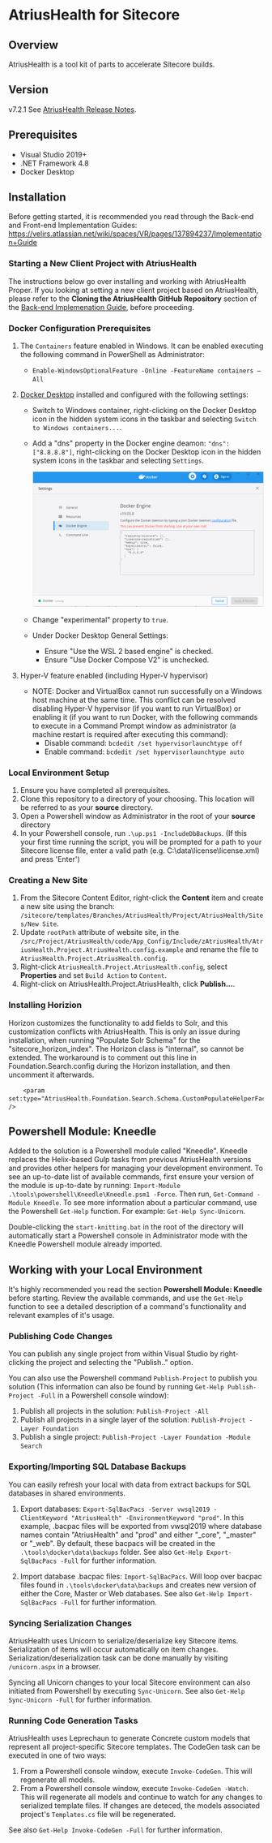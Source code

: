 # AtriusHealth for Sitecore

## Overview

AtriusHealth is a tool kit of parts to accelerate Sitecore builds.

## Version
v7.2.1
See [AtriusHealth Release Notes](https://velirs.atlassian.net/wiki/spaces/VR/pages/140544650/Release+Notes).

## Prerequisites

* Visual Studio 2019+
* .NET Framework 4.8
* Docker Desktop

## Installation

Before getting started, it is recommended you read through the Back-end and Front-end Implementation Guides: <https://velirs.atlassian.net/wiki/spaces/VR/pages/137894237/Implementation+Guide>

### Starting a New Client Project with AtriusHealth

The instructions below go over installing and working with AtriusHealth Proper.  If you looking at setting a new client project based on AtriusHealth, please refer to the **Cloning the AtriusHealth GitHub Repository** section of the [Back-end Implemenation Guide](https://velirs.atlassian.net/wiki/spaces/VR/pages/137894237/Implementation+Guide), before proceeding.

### Docker Configuration Prerequisites

1. The `Containers` feature enabled in Windows. It can be enabled executing the following command in PowerShell as Administrator:
    -   `Enable-WindowsOptionalFeature -Online -FeatureName containers –All`

2. [Docker Desktop](https://download.docker.com/win/stable/Docker%20Desktop%20Installer.exe) installed and configured with the following settings:
    - Switch to Windows container, right-clicking on the Docker Desktop icon in the hidden system icons in the taskbar and selecting `Switch to Windows containers...`.
    - Add a "dns" property in the Docker engine deamon: `"dns": ["8.8.8.8"]`, right-clicking on the Docker Desktop icon in the hidden system icons in the taskbar and selecting `Settings`.

      ![](./doc/images/docker-dns-setting-change.png)
    - Change "experimental" property to `true`.
    
    - Under Docker Desktop General Settings:
      - Ensure "Use the WSL 2 based engine" is checked.
      - Ensure "Use Docker Compose V2" is unchecked.

3. Hyper-V feature enabled (including Hyper-V hypervisor)
    - NOTE: Docker and VirtualBox cannot run successfully on a Windows host machine at the same time. This conflict can be resolved disabling Hyper-V hypervisor (if you want to run VirtualBox) or enabling it (if you want to run Docker, with the following commands to execute in a Command Prompt window as administrator (a machine restart is required after executing this command):
        - Disable command: `bcdedit /set hypervisorlaunchtype off`
        - Enable command: `bcdedit /set hypervisorlaunchtype auto`

### Local Environment Setup

1. Ensure you have completed all prerequisites.
2. Clone this repository to a directory of your choosing.  This location will be referred to as your **source** directory.
3. Open a Powershell window as Administrator in the root of your **source** directory
4. In your Powershell console, run `.\up.ps1 -IncludeDbBackups`.  (If this your first time running the script, you will be prompted for a path to your Sitecore license file, enter a valid path (e.g. C:\data\license\license.xml) and press 'Enter')

### Creating a New Site

1. From the Sitecore Content Editor, right-click the **Content** item and create a new site using the branch: `/sitecore/templates/Branches/AtriusHealth/Project/AtriusHealth/Sites/New Site`.
2. Update `rootPath` attribute of website site, in the `/src/Project/AtriusHealth/code/App_Config/Include/zAtriusHealth/AtriusHealth.Project.AtriusHealth.config.example` and rename the file to `AtriusHealth.Project.AtriusHealth.config`.
3. Right-click `AtriusHealth.Project.AtriusHealth.config`, select **Properties** and set `Build Action` to `Content`.
4. Right-click on AtriusHealth.Project.AtriusHealth, click **Publish...**.

### Installing Horizion

Horizon customizes the functionality to add fields to Solr, and this customization conflicts with AtriusHealth. This is only an issue during installation, when running "Populate Solr Schema" for the "sitecore_horizon_index". The Horizon class is "internal", so cannot be extended. The workaround is to comment out this line in Foundation.Search.config during the Horizon installation, and then uncomment it afterwards.

```
    <param set:type="AtriusHealth.Foundation.Search.Schema.CustomPopulateHelperFactory,AtriusHealth.Foundation.Search" />
```

## Powershell Module: Kneedle

Added to the solution is a Powershell module called "Kneedle". Kneedle replaces the Helix-based Gulp tasks from previous AtriusHealth versions and provides other helpers for managing your development environment.  To see an up-to-date list of available commands, first ensure your version of the module is up-to-date by running: `Import-Module .\tools\powershell\Kneedle\Kneedle.psm1 -Force`.  Then run, `Get-Command -Module Kneedle`. To see more information about a particular command, use the Powershell `Get-Help` function.  For example: `Get-Help Sync-Unicorn`.  

Double-clicking the `start-knitting.bat` in the root of the directory will automatically start a Powershell console in Administrator mode with the Kneedle Powershell module already imported.

## Working with your Local Environment

It's highly recommended you read the section **Powershell Module: Kneedle** before starting.  Review the available commands, and use the `Get-Help` function to see a detailed description of a command's functionality and relevant examples of it's usage.

### Publishing Code Changes

You can publish any single project from within Visual Studio by right-clicking the project and selecting the "Publish.." option.  

You can also use the Powershell command `Publish-Project` to publish you solution (This information can also be found by running `Get-Help Publish-Project -Full` in a Powershell console window):

1. Publish all projects in the solution: `Publish-Project -All`
2. Publish all projects in a single layer of the solution: `Publish-Project -Layer Foundation`
3. Publish a single project: `Publish-Project -Layer Foundation -Module Search`

### Exporting/Importing SQL Database Backups

You can easily refresh your local with data from extract backups for SQL databases in shared environments.

1. Export databases: `Export-SqlBacPacs -Server vwsql2019 -ClientKeyword "AtriusHealth" -EnvironmentKeyword "prod"`.  In this example, .bacpac files will be exported from vwsql2019 where database names contain "AtriusHealth" and "prod" and either "_core", "_master" or "_web". By default, these bacpacs will be created in the `.\tools\docker\data\backups` folder.  See also `Get-Help Export-SqlBacPacs -Full` for further information.

2. Import database .bacpac files: `Import-SqlBacPacs`.  Will loop over bacpac files found in `.\tools\docker\data\backups` and creates new version of either the Core, Master or Web databases. See also `Get-Help Import-SqlBacPacs -Full` for further information.

### Syncing Serialization Changes

AtriusHealth uses Unicorn to serialize/deserialize key Sitecore items.  Serialization of items will occur automatically on item changes.  Serialization/deserialization task can be done manually by visiting `/unicorn.aspx` in a browser.

Syncing all Unicorn changes to your local Sitecore environment can also initiated from Powershell by executing `Sync-Unicorn`.  See also `Get-Help Sync-Unicorn -Full` for further information.

### Running Code Generation Tasks

AtriusHealth uses Leprechaun to generate Concrete custom models that represent all project-specific Sitecore templates.  The CodeGen task can be executed in one of two ways:

1. From a Powershell console window, execute `Invoke-CodeGen`.  This will regenerate all models.
2. From a Powershell console window, execute `Invoke-CodeGen -Watch`.  This will regenerate all models and continue to watch for any changes to serialized template files.  If changes are deteced, the models associated project's `Templates.cs` file will be regenerated.

See also `Get-Help Invoke-CodeGen -Full` for further information.
